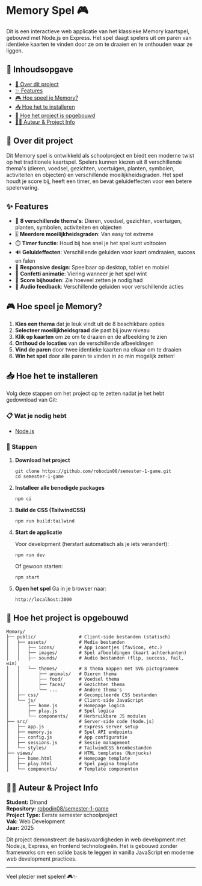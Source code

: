 # Memory Spel 🎮

Dit is een interactieve web applicatie van het klassieke Memory kaartspel, gebouwd met Node.js en Express. Het spel daagt spelers uit om paren van identieke kaarten te vinden door ze om te draaien en te onthouden waar ze liggen.

## 📑 Inhoudsopgave

- [🎯 Over dit project](#-over-dit-project)
- [✨ Features](#-features)
- [🎮 Hoe speel je Memory?](#-hoe-speel-je-memory)
- [📥 Hoe het te installeren](#-hoe-het-te-installeren)
- [📁 Hoe het project is opgebouwd](#-hoe-het-project-is-opgebouwd)
- [👨‍💻 Auteur & Project Info](#-auteur--project-info)

## 🎯 Over dit project

Dit Memory spel is ontwikkeld als schoolproject en biedt een moderne twist op het traditionele kaartspel. Spelers kunnen kiezen uit 8 verschillende thema's (dieren, voedsel, gezichten, voertuigen, planten, symbolen, activiteiten en objecten) en verschillende moeilijkheidsgraden. Het spel houdt je score bij, heeft een timer, en bevat geluideffecten voor een betere spelervaring.

## ✨ Features

- 🎨 **8 verschillende thema's**: Dieren, voedsel, gezichten, voertuigen, planten, symbolen, activiteiten en objecten
- 🎚️ **Meerdere moeilijkheidsgraden**: Van easy tot extreme
- ⏱️ **Timer functie**: Houd bij hoe snel je het spel kunt voltooien
- 🔊 **Geluideffecten**: Verschillende geluiden voor kaart omdraaien, succes en falen
- 📱 **Responsive design**: Speelbaar op desktop, tablet en mobiel
- 🎊 **Confetti animatie**: Viering wanneer je het spel wint
- 💾 **Score bijhouden**: Zie hoeveel zetten je nodig had
- 🎵 **Audio feedback**: Verschillende geluiden voor verschillende acties

## 🎮 Hoe speel je Memory?

1. **Kies een thema** dat je leuk vindt uit de 8 beschikbare opties
2. **Selecteer moeilijkheidsgraad** die past bij jouw niveau
3. **Klik op kaarten** om ze om te draaien en de afbeelding te zien
4. **Onthoud de locaties** van de verschillende afbeeldingen
5. **Vind de paren** door twee identieke kaarten na elkaar om te draaien
6. **Win het spel** door alle paren te vinden in zo min mogelijk zetten!

## 📥 Hoe het te installeren

Volg deze stappen om het project op te zetten nadat je het hebt gedownload van Git:

### 📋 Wat je nodig hebt

- [Node.js](https://nodejs.org/en/download/current)

### 🔧 Stappen

1. **Download het project**

   ```
   git clone https://github.com/robodin08/semester-1-game.git
   cd semester-1-game
   ```

2. **Installeer alle benodigde packages**

   ```
   npm ci
   ```

3. **Build de CSS (TailwindCSS)**

   ```
   npm run build:tailwind
   ```

4. **Start de applicatie**

   Voor development (herstart automatisch als je iets verandert):

   ```
   npm run dev
   ```

   Of gewoon starten:

   ```
   npm start
   ```

5. **Open het spel**
   Ga in je browser naar:
   ```
   http://localhost:3000
   ```

## 📁 Hoe het project is opgebouwd

```
Memory/
├── public/                # Client-side bestanden (statisch)
│   ├── assets/            # Media bestanden
│   │   ├── icons/         # App icoontjes (favicon, etc.)
│   │   ├── images/        # Spel afbeeldingen (kaart achterkanten)
│   │   ├── sounds/        # Audio bestanden (flip, success, fail, win)
│   │   └── themes/        # 8 thema mappen met SVG pictogrammen
│   │       ├── animals/   # Dieren thema
│   │       ├── food/      # Voedsel thema
│   │       ├── faces/     # Gezichten thema
│   │       └── ...        # Andere thema's
│   ├── css/               # Gecompileerde CSS bestanden
│   └── js/                # Client-side JavaScript
│       ├── home.js        # Homepage logica
│       ├── play.js        # Spel logica
│       └── components/    # Herbruikbare JS modules
├── src/                   # Server-side code (Node.js)
│   ├── app.js             # Express server setup
│   ├── memory.js          # Spel API endpoints
│   ├── config.js          # App configuratie
│   ├── sessions.js        # Sessie management
│   └── styles/            # TailwindCSS bronbestanden
├── views/                 # HTML templates (Nunjucks)
│   ├── home.html          # Homepage template
│   ├── play.html          # Spel pagina template
│   └── components/        # Template componenten
```

## 👨‍💻 Auteur & Project Info

**Student:** Dinand  
**Repository:** [robodin08/semester-1-game](https://github.com/robodin08/semester-1-game)  
**Project Type:** Eerste semester schoolproject  
**Vak:** Web Development  
**Jaar:** 2025

Dit project demonstreert de basisvaardigheden in web development met Node.js, Express, en frontend technologieën. Het is gebouwd zonder frameworks om een solide basis te leggen in vanilla JavaScript en moderne web development practices.

---

Veel plezier met spelen! 🎮✨
